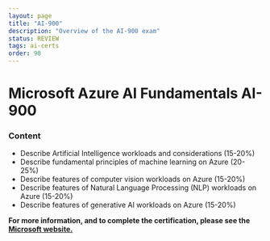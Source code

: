 ```yaml
---
layout: page
title: "AI-900"
description: "Overview of the AI-900 exam"
status: REVIEW
tags: ai-certs
order: 90
---
```

# Microsoft Azure AI Fundamentals AI-900
  
### Content
  
- Describe Artificial Intelligence workloads and considerations (15-20%)
- Describe fundamental principles of machine learning on Azure (20-25%)
- Describe features of computer vision workloads on Azure (15-20%)
- Describe features of Natural Language Processing (NLP) workloads on Azure (15-20%)
- Describe features of generative AI workloads on Azure (15-20%)

**For more information, and to complete the certification, please see the [Microsoft website.][ai-900]**

[ai-900]: https://learn.microsoft.com/en-gb/credentials/certifications/exams/ai-900/